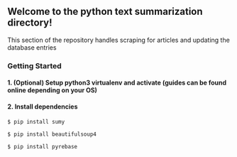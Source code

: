 ## Welcome to the python text summarization directory!

This section of the repository handles scraping for articles and updating the database entries

### Getting Started
#### 1. (Optional) Setup python3 virtualenv and activate (guides can be found online depending on your OS)

#### 2. Install dependencies
```$ pip install sumy```

```$ pip install beautifulsoup4```

```$ pip install pyrebase```
